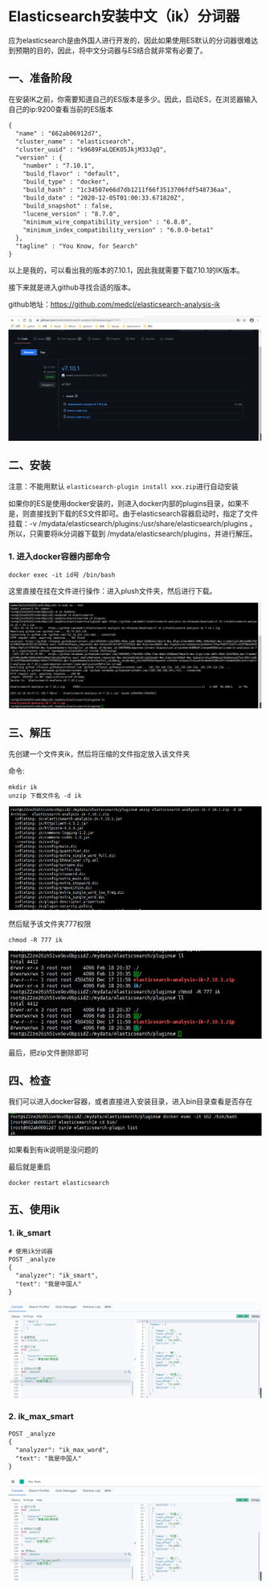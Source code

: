 # Elasticsearch安装中文（ik）分词器

应为elasticsearch是由外国人进行开发的，因此如果使用ES默认的分词器很难达到预期的目的，因此，将中文分词器与ES结合就非常有必要了。

## 一、准备阶段

在安装IK之前，你需要知道自己的ES版本是多少。因此，启动ES，在浏览器输入自己的ip:9200查看当前的ES版本

```
{
  "name" : "662ab06912d7",
  "cluster_name" : "elasticsearch",
  "cluster_uuid" : "k9689FaLQEKO5JkjM33JqQ",
  "version" : {
    "number" : "7.10.1",
    "build_flavor" : "default",
    "build_type" : "docker",
    "build_hash" : "1c34507e66d7db1211f66f3513706fdf548736aa",
    "build_date" : "2020-12-05T01:00:33.671820Z",
    "build_snapshot" : false,
    "lucene_version" : "8.7.0",
    "minimum_wire_compatibility_version" : "6.8.0",
    "minimum_index_compatibility_version" : "6.0.0-beta1"
  },
  "tagline" : "You Know, for Search"
}
```

以上是我的，可以看出我的版本的7.10.1，因此我就需要下载7.10.1的IK版本。

接下来就是进入github寻找合适的版本。

github地址：https://github.com/medcl/elasticsearch-analysis-ik

![image-20210218201244168](imgs/image-20210218201244168.png)

## 二、安装

注意：不能用默认 `elasticsearch-plugin install xxx.zip`进行自动安装

如果你的ES是使用docker安装的，则进入docker内部的plugins目录，如果不是，则直接找到下载的ES文件即可。由于elasticsearch容器启动时，指定了文件挂载：-v /mydata/elasticsearch/plugins:/usr/share/elasticsearch/plugins 。所以，只需要将ik分词器下载到 /mydata/elasticsearch/plugins，并进行解压。

### 1. 进入docker容器内部命令

```
docker exec -it id号 /bin/bash
```

这里直接在挂在文件进行操作：进入plush文件夹，然后进行下载。

![image-20210218203157302](imgs/image-20210218203157302.png)

## 三、解压

先创建一个文件夹ik，然后将压缩的文件指定放入该文件夹

命令:

```
mkdir ik
unzip 下载文件名 -d ik
```

![image-20210218203930777](imgs/image-20210218203930777.png)

然后赋予该文件夹777权限

```
chmod -R 777 ik
```

![image-20210218204011602](imgs/image-20210218204011602.png)

最后，把zip文件删除即可

## 四、检查

我们可以进入docker容器，或者直接进入安装目录，进入bin目录查看是否存在

![image-20210218204337941](imgs/image-20210218204337941.png)

如果看到有ik说明是没问题的

最后就是重启

```
docker restart elasticsearch
```

## 五、使用ik

### 1. ik_smart

```
# 使用ik分词器
POST _analyze
{
  "analyzer": "ik_smart",
  "text": "我是中国人"
}
```

![image-20210218204719465](imgs/image-20210218204719465.png)

### 2. ik_max_smart

```
POST _analyze
{
  "analyzer": "ik_max_word",
  "text": "我是中国人"
}
```

![image-20210218204842111](imgs/image-20210218204842111.png)